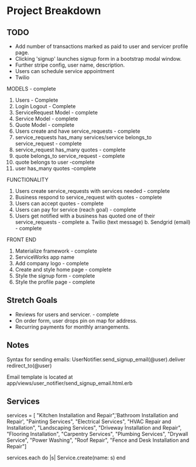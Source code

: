 # Project Breakdown
## TODO
- Add number of transactions marked as paid to user and servicer profile page.
- Clicking 'signup' launches signup form in a bootstrap modal window.
- Further stripe config, user name, description.
- Users can schedule service appointment
- Twilio

MODELS - complete
1. Users - Complete
2. Login Logout - Complete
3. ServiceRequest Model - complete
4. Service Model - complete
5. Quote Model - complete
6. Users create and have service_requests - complete
7. service_requests has_many services/service belongs_to service_request - complete
8. service_request has_many quotes - complete
9. quote belongs_to service_request - complete
10. quote belongs to user -complete
11. user has_many quotes -complete

FUNCTIONALITY

1. Users create service_requests with services needed - complete
2. Business respond to service_request with quotes - complete
3. Users can accept quotes - complete
5. Users can pay for service (reach goal) - complete
6. Users get notified with a business has quoted one of their service_requests - complete
  a. Twilio (text message)
  b. Sendgrid (email) - complete

FRONT END

1. Materialize framework - complete
2. ServiceWorks app name
3. Add company logo - complete
4. Create and style home page - complete
5. Style the signup form - complete
6. Style the profile page - complete


## Stretch Goals
- Reviews for users and servicer. - complete
- On order form, user drops pin on map for address.
- Recurring payments for monthly arrangements.

## Notes
Syntax for sending emails:
UserNotifier.send_signup_email(@user).deliver
      redirect_to(@user)  

Email template is located at app/views/user_notifier/send_signup_email.html.erb

## Services

services = [ "Kitchen Installation and Repair",'Bathroom Installation and Repair', "Painting Services", "Electrical Services", "HVAC Repair and Installation", "Landscaping Services", "Driveway Installation and Repair",  "Flooring Installation", "Carpentry Services", "Plumbing Services", "Drywall Service", "Power Washing", "Roof Repair", "Fence and Desk Installation and Repair"]

services.each do |s|
  Service.create(name: s)
end
